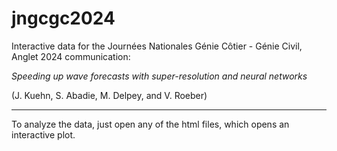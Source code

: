 # jngcgc2024
Interactive data for the Journées Nationales Génie Côtier - Génie Civil, Anglet 2024 communication:

*Speeding up wave forecasts with super-resolution and neural networks*

(J. Kuehn, S. Abadie, M. Delpey, and V. Roeber)

--- 
To analyze the data, just open any of the html files, which opens an interactive plot. 
